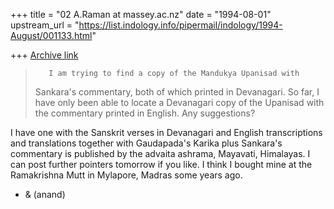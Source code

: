 +++
title = "02 A.Raman at massey.ac.nz"
date = "1994-08-01"
upstream_url = "https://list.indology.info/pipermail/indology/1994-August/001133.html"

+++
[Archive link](https://list.indology.info/pipermail/indology/1994-August/001133.html)

>        I am trying to find a copy of the Mandukya Upanisad with
>Sankara's commentary, both of which printed in Devanagari.  So far, I
>have only been able to locate a Devanagari copy of the Upanisad with
>the commentary printed in English.  Any suggestions?

I have one with the Sanskrit verses in Devanagari and English
transcriptions and translations together with Gaudapada's Karika plus
Sankara's commentary is published by the advaita ashrama, Mayavati,
Himalayas. I can post further pointers tomorrow if you like. I think I
bought mine at the Ramakrishna Mutt in Mylapore, Madras some years ago.

- & (anand)






